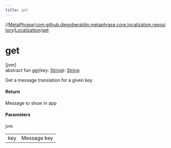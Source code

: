 ```yaml
---
title: get
---
```

//[MetaPhrase](../../../index.html)/[com.github.diegoberaldin.metaphrase.core.localization.repository](../index.html)/[Localization](index.html)/[get](get.html)



# get



[jvm]\
abstract fun [get](get.html)(key: [String](https://kotlinlang.org/api/latest/jvm/stdlib/kotlin/-string/index.html)): [String](https://kotlinlang.org/api/latest/jvm/stdlib/kotlin/-string/index.html)



Get a message translation for a given key.



#### Return



Message to show in app



#### Parameters


jvm

| | |
|---|---|
| key | Message key |




